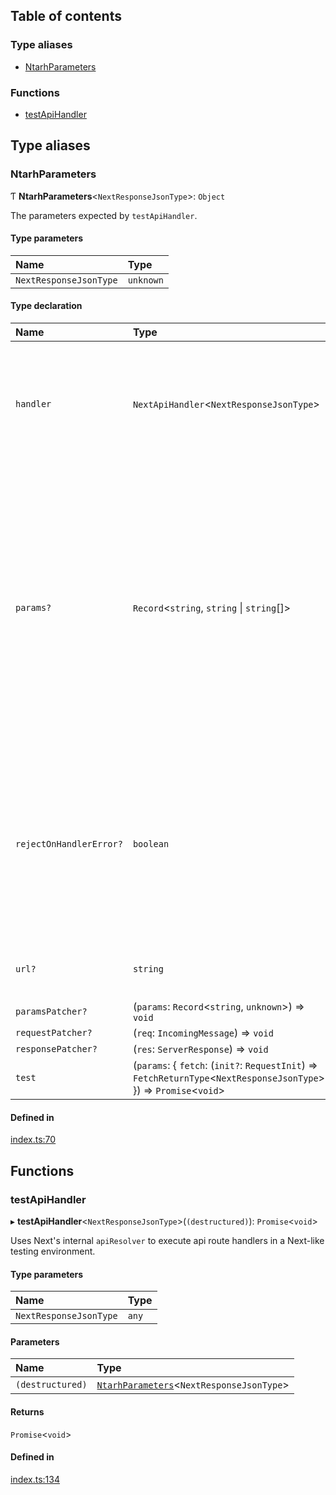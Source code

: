 ## Table of contents

### Type aliases

- [NtarhParameters][1]

### Functions

- [testApiHandler][2]

## Type aliases

### NtarhParameters

Ƭ **NtarhParameters**<`NextResponseJsonType`>: `Object`

The parameters expected by `testApiHandler`.

#### Type parameters

| Name                   | Type      |
| :--------------------- | :-------- |
| `NextResponseJsonType` | `unknown` |

#### Type declaration

| Name                    | Type                                                                                                                | Description                                                                                                                                                                                                                                                                                                                               |
| :---------------------- | :------------------------------------------------------------------------------------------------------------------ | :---------------------------------------------------------------------------------------------------------------------------------------------------------------------------------------------------------------------------------------------------------------------------------------------------------------------------------------- |
| `handler`               | `NextApiHandler`<`NextResponseJsonType`>                                                                            | The actual handler under test. It should be an async function that accepts `NextApiRequest` and `NextApiResult` objects (in that order) as its two parameters.                                                                                                                                                                            |
| `params?`               | `Record`<`string`, `string` \| `string`\[]>                                                                         | `params` is passed directly to the handler and represent processed dynamic routes. This should not be confused with query string parsing, which is handled automatically. `params: { id: 'some-id' }` is shorthand for `paramsPatcher: (params) => (params.id = 'some-id')`. This is most useful for quickly setting many params at once. |
| `rejectOnHandlerError?` | `boolean`                                                                                                           | If `false`, errors thrown from within a handler are kicked up to Next.js's resolver to deal with, which is what would happen in production. Instead, if `true`, the \[\[`testApiHandler`]] function will reject immediately. **`default`** false                                                                                          |
| `url?`                  | `string`                                                                                                            | `url: 'your-url'` is shorthand for `requestPatcher: (req) => (req.url = 'your-url')`                                                                                                                                                                                                                                                      |
| `paramsPatcher?`        | (`params`: `Record`<`string`, `unknown`>) => `void`                                                                 | -                                                                                                                                                                                                                                                                                                                                         |
| `requestPatcher?`       | (`req`: `IncomingMessage`) => `void`                                                                                | -                                                                                                                                                                                                                                                                                                                                         |
| `responsePatcher?`      | (`res`: `ServerResponse`) => `void`                                                                                 | -                                                                                                                                                                                                                                                                                                                                         |
| `test`                  | (`params`: { `fetch`: (`init?`: `RequestInit`) => `FetchReturnType`<`NextResponseJsonType`> }) => `Promise`<`void`> | -                                                                                                                                                                                                                                                                                                                                         |

#### Defined in

[index.ts:70][3]

## Functions

### testApiHandler

▸ **testApiHandler**<`NextResponseJsonType`>(`(destructured)`):
`Promise`<`void`>

Uses Next's internal `apiResolver` to execute api route handlers in a Next-like
testing environment.

#### Type parameters

| Name                   | Type  |
| :--------------------- | :---- |
| `NextResponseJsonType` | `any` |

#### Parameters

| Name             | Type                                           |
| :--------------- | :--------------------------------------------- |
| `(destructured)` | [`NtarhParameters`][1]<`NextResponseJsonType`> |

#### Returns

`Promise`<`void`>

#### Defined in

[index.ts:134][4]

[1]: README.md#ntarhparameters
[2]: README.md#testapihandler
[3]:
  https://github.com/Xunnamius/next-test-api-route-handler/blob/5a1a2ee/src/index.ts#L70
[4]:
  https://github.com/Xunnamius/next-test-api-route-handler/blob/5a1a2ee/src/index.ts#L134
